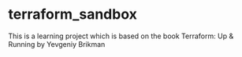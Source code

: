 # terraform_sandbox

This is a learning project which is based on the book Terraform: Up & Running by Yevgeniy Brikman
